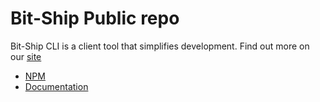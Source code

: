 # Bit-Ship Public repo
Bit-Ship CLI is a client tool that simplifies development. 
Find out more on our [site](https://www.bit-ship.dev/)

- [NPM](https://www.npmjs.com/package/bit-ship)
- [Documentation](https://www.bit-ship.dev/docs/cli)




